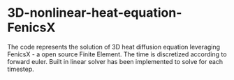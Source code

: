 # 3D-nonlinear-heat-equation-FenicsX
The code represents the solution of 3D heat diffusion equation leveraging FenicsX - a open source Finite Element. The time is discretized according to forward euler. Built in linear solver has been implemented to solve for each timestep.  
